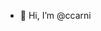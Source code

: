 - 👋 Hi, I’m @ccarni

<!---
ccarni/ccarni is a ✨ special ✨ repository because its `README.md` (this file) appears on your GitHub profile.
You can click the Preview link to take a look at your changes.
--->
